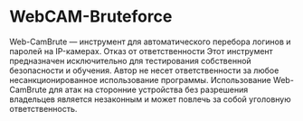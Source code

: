 # WebCAM-Bruteforce
Web-CamBrute — инструмент для автоматического перебора логинов и паролей на IP-камерах.
Отказ от ответственности
Этот инструмент предназначен исключительно для тестирования собственной безопасности и обучения. Автор не несет ответственности за любое несанкционированное использование программы. Использование Web-CamBrute для атак на сторонние устройства без разрешения владельцев является незаконным и может повлечь за собой уголовную ответственность.
